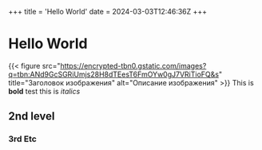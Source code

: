 +++
title = 'Hello World'
date = 2024-03-03T12:46:36Z
+++

# Hello World

{{< figure src="https://encrypted-tbn0.gstatic.com/images?q=tbn:ANd9GcSGRiUmjs28H8dTEesT6FmOYw0gJ7VRiTioFQ&s" title="Заголовок изображения" alt="Описание изображения" >}}
This is **bold** test this is *italics*

## 2nd level

### 3rd Etc



